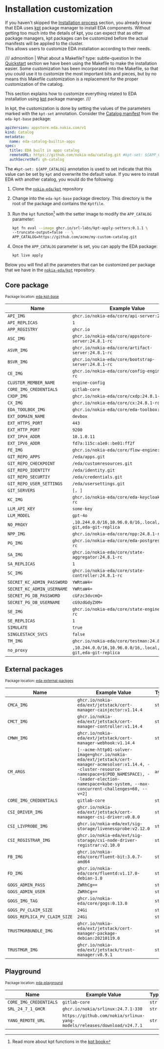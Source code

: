 # Installation customization

If you haven't skipped the [Installation process](../../getting-started/installation-process.md) section, you already know that EDA uses [kpt][kpt-home] package manager to install EDA components. Without getting too much into the details of kpt, you can expect that as other package managers, kpt packages can be customized before the actual manifests will be applied to the cluster.  
This allows users to customize EDA installation according to their needs.

/// admonition | What about a Makefile?
    type: subtle-question
In the [Quickstart](../../getting-started/try-eda.md) section we have been using the Makefile to make the installation easier. Some customization has been incorporated into the Makefile, so that you could use it to customize the most important bits and pieces, but by no means this Makefile customization is a replacement for the proper customization of the catalog.

This section explains how to customize everything related to EDA installation using [kpt][kpt-home] package manager.
///

In kpt, the customization is done by setting the values of the parameters marked with the `kpt-set` annotation. Consider the [Catalog manifest](https://github.com/nokia-eda/kpt/blob/main/eda-kpt-base/appstore-gh/catalog.yaml) from the `eda-kpt-base` package:

```yaml
apiVersion: appstore.eda.nokia.com/v1
kind: Catalog
metadata:
  name: eda-catalog-builtin-apps
spec:
  title: EDA built in apps catalog
  remoteURL: https://github.com/nokia-eda/catalog.git #kpt-set: ${APP_CATALOG}
  authSecretRef: gh-catalog
```

The `#kpt-set: ${APP_CATALOG}` annotation is used to set indicate that this value can be set by `kpt` and overwrite the default value. If you were to install EDA with another catalog, you would do the following:

1. Clone the [`nokia-eda/kpt`][kpt-repo] repository
2. Change into the `eda-kpt-base` package directory. This directory is the root of the package and contains the `Kptfile`.
3. Run the `kpt` function[^1] with the setter image to modify the `APP_CATALOG` parameter:

    ```bash
    kpt fn eval --image ghcr.io/srl-labs/kpt-apply-setters:0.1.1 \
    --truncate-output=false -- \
    APP_CATALOG=https://github.com/acme/my-custom-catalog.git
    ```

4. Once the `APP_CATALOG` parameter is set, you can apply the EDA package:

    ```bash
    kpt live apply
    ```

Below you will find all the parameters that can be customized per package that we have in the [`nokia-eda/kpt`][kpt-repo] repository.

## Core package

<small>Package location: [eda-kpt-base][eda-kpt-base-gh-url]</small>

| Name                       | Example Value                                                     | Type    | Description |
| -------------------------- | ----------------------------------------------------------------- | ------- | ----------- |
| `API_IMG`                  | `ghcr.io/nokia-eda/core/api-server:24.8.1-rc`                     | `str`   |             |
| `API_REPLICAS`             | `1`                                                               | `int`   |             |
| `APP_REGISTRY`             | `ghcr.io`                                                         | `str`   |             |
| `ASC_IMG`                  | `ghcr.io/nokia-eda/core/appstore-server:24.8.1-rc`                | `str`   |             |
| `ASVR_IMG`                 | `ghcr.io/nokia-eda/core/artifact-server:24.8.1-rc`                | `str`   |             |
| `BSVR_IMG`                 | `ghcr.io/nokia-eda/core/bootstrap-server:24.8.1-rc`               | `str`   |             |
| `CE_IMG`                   | `ghcr.io/nokia-eda/core/config-engine:24.8.1-rc`                  | `str`   |             |
| `CLUSTER_MEMBER_NAME`      | `engine-config`                                                   | `str`   |             |
| `CORE_IMG_CREDENTIALS`     | `gitlab-core`                                                     | `str`   |             |
| `CXDP_IMG`                 | `ghcr.io/nokia-eda/core/cxdp:24.8.1-rc`                           | `str`   |             |
| `CX_IMG`                   | `ghcr.io/nokia-eda/core/cx:24.8.1-rc`                             | `str`   |             |
| `EDA_TOOLBOX_IMG`          | `ghcr.io/nokia-eda/core/eda-toolbox:24.8.1-rc`                    | `str`   |             |
| `EXT_DOMAIN_NAME`          | `devbox`                                                          | `str`   |             |
| `EXT_HTTPS_PORT`           | `443`                                                             | `int`   |             |
| `EXT_HTTP_PORT`            | `9200`                                                            | `int`   |             |
| `EXT_IPV4_ADDR`            | `10.1.0.11`                                                       | `str`   |             |
| `EXT_IPV6_ADDR`            | `fd7a:115c:a1e0::be01:ff2f`                                       | `str`   |             |
| `FE_IMG`                   | `ghcr.io/nokia-eda/core/flow-engine:24.8.1-rc`                    | `str`   |             |
| `GIT_REPO_APPS`            | `/eda/apps.git`                                                   | `str`   |             |
| `GIT_REPO_CHECKPOINT`      | `/eda/customresources.git`                                        | `str`   |             |
| `GIT_REPO_IDENTITY`        | `/eda/identity.git`                                               | `str`   |             |
| `GIT_REPO_SECURTIY`        | `/eda/credentials.git`                                            | `str`   |             |
| `GIT_REPO_USER_SETTINGS`   | `/eda/usersettings.git`                                           | `str`   |             |
| `GIT_SERVERS`              | `[, ]`                                                            | `array` |             |
| `KC_IMG`                   | `ghcr.io/nokia-eda/core/eda-keycloak:24.8.1-rc`                   | `str`   |             |
| `LLM_API_KEY`              | `some-key`                                                        | `str`   |             |
| `LLM_MODEL`                | `gpt-4o`                                                          | `str`   |             |
| `NO_PROXY`                 | `,10.244.0.0/16,10.96.0.0/16,.local,.svc,eda-git,eda-git-replica` | `str`   |             |
| `NPP_IMG`                  | `ghcr.io/nokia-eda/core/npp:24.8.1-rc`                            | `str`   |             |
| `PG_IMG`                   | `ghcr.io/nokia-eda/core/eda-postgres:24.8.1-rc`                   | `str`   |             |
| `SA_IMG`                   | `ghcr.io/nokia-eda/core/state-aggregator:24.8.1-rc`               | `str`   |             |
| `SA_REPLICAS`              | `1`                                                               | `int`   |             |
| `SC_IMG`                   | `ghcr.io/nokia-eda/core/state-controller:24.8.1-rc`               | `str`   |             |
| `SECRET_KC_ADMIN_PASSWORD` | `YWRtaW4=`                                                        | `str`   |             |
| `SECRET_KC_ADMIN_USERNAME` | `YWRtaW4=`                                                        | `str`   |             |
| `SECRET_PG_DB_PASSWORD`    | `cGFzc3dvcmQ=`                                                    | `str`   |             |
| `SECRET_PG_DB_USERNAME`    | `cG9zdGdyZXM=`                                                    | `str`   |             |
| `SE_IMG`                   | `ghcr.io/nokia-eda/core/state-engine:24.8.1-rc`                   | `str`   |             |
| `SE_REPLICAS`              | `1`                                                               | `int`   |             |
| `SIMULATE`                 | `true`                                                            | `bool`  |             |
| `SINGLESTACK_SVCS`         | `false`                                                           | `bool`  |             |
| `TM_IMG`                   | `ghcr.io/nokia-eda/core/testman:24.8.1-rc`                        | `str`   |             |
| `no_proxy`                 | `,10.244.0.0/16,10.96.0.0/16,.local,.svc,eda-git,eda-git-replica` | `str`   |             |

## External packages

<small>Package location: [eda-external-packges][eda-external-packges-gh-url]</small>

| Name | Example Value | Type | Description|
|------|-------|------|-|
| `CMCA_IMG` | `ghcr.io/nokia-eda/ext/jetstack/cert-manager-cainjector:v1.14.4` | `str` |  |
| `CMCT_IMG` | `ghcr.io/nokia-eda/ext/jetstack/cert-manager-controller:v1.14.4` | `str` |  |
| `CMWH_IMG` | `ghcr.io/nokia-eda/ext/jetstack/cert-manager-webhook:v1.14.4` | `str` |  |
| `CM_ARGS` | `[--acme-http01-solver-image=ghcr.io/nokia-eda/ext/jetstack/cert-manager-acmesolver:v1.14.4, --cluster-resource-namespace=$(POD_NAMESPACE), --leader-election-namespace=kube-system, --max-concurrent-challenges=60, --v=2]` | `array` |  |
| `CORE_IMG_CREDENTIALS` | `gitlab-core` | `str` |  |
| `CSI_DRIVER_IMG` | `ghcr.io/nokia-eda/ext/jetstack/cert-manager-csi-driver:v0.8.0` | `str` |  |
| `CSI_LIVPROBE_IMG` | `ghcr.io/nokia-eda/ext/sig-storage/livenessprobe:v2.12.0` | `str` |  |
| `CSI_REGISTRAR_IMG` | `ghcr.io/nokia-eda/ext/sig-storage/csi-node-driver-registrar:v2.10.0` | `str` |  |
| `FB_IMG` | `ghcr.io/nokia-eda/core/fluent-bit:3.0.7-amd64` | `str` |  |
| `FD_IMG` | `ghcr.io/nokia-eda/core/fluentd:v1.17.0-debian-1.0` | `str` |  |
| `GOGS_ADMIN_PASS` | `ZWRhCg==` | `str` |  |
| `GOGS_ADMIN_USER` | `ZWRhCg==` | `str` |  |
| `GOGS_IMG_TAG` | `ghcr.io/nokia-eda/core/gogs:0.13.0` | `str` |  |
| `GOGS_PV_CLAIM_SIZE` | `24Gi` | `str` |  |
| `GOGS_REPLICA_PV_CLAIM_SIZE` | `24Gi` | `str` |  |
| `TRUSTMGRBUNDLE_IMG` | `ghcr.io/nokia-eda/ext/jetstack/cert-manager-package-debian:20210119.0` | `str` |  |
| `TRUSTMGR_IMG` | `ghcr.io/nokia-eda/ext/jetstack/trust-manager:v0.9.1` | `str` |  |

## Playground

<small>Package location: [eda-playground][eda-playground-gh-url]</small>

| Name | Example Value | Type | Description|
|------|-------|------|-|
| `CORE_IMG_CREDENTIALS` | `gitlab-core` | `str` |  |
| `SRL_24_7_1_GHCR` | `ghcr.io/nokia/srlinux:24.7.1-330` | `str` |  |
| `YANG_REMOTE_URL` | `https://github.com/nokia/srlinux-yang-models/releases/download/v24.7.1` | `str` |  |

[kpt-home]: https://kpt.dev
[kpt-repo]: https://github.com/nokia-eda/kpt
[eda-kpt-base-gh-url]: https://github.com/nokia-eda/kpt/tree/main/eda-kpt-base
[eda-external-packges-gh-url]:https://github.com/nokia-eda/kpt/tree/main/eda-external-packages
[eda-playground-gh-url]: https://github.com/nokia-eda/kpt/tree/main/eda-kpt-playground

[^1]: Read more about kpt functions in the [kpt book](https://kpt.dev/book/04-using-functions/01-declarative-function-execution)
